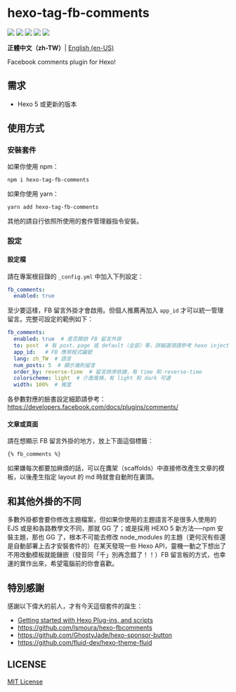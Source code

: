 # hexo-tag-fb-comments

![](https://img.shields.io/npm/v/hexo-tag-fb-comments?style=flat-square)
![](https://img.shields.io/npm/v/hexo-tag-fb-comments/latest?color=success)
![](https://img.shields.io/npm/dt/hexo-tag-fb-comments)
![](https://img.shields.io/github/commits-since/hms5232/hexo-tag-fb-comments/latest?label=commits%20since%20latest%20release&logoColor=yellow&style=social)
![](https://img.shields.io/npm/l/hexo-tag-fb-comments?style=flat-square)

**正體中文（zh-TW）**| [English (en-US)](README_en-US.md)

Facebook comments plugin for Hexo!

## 需求
* Hexo 5 或更新的版本

## 使用方式
### 安裝套件
如果你使用 npm：
```
npm i hexo-tag-fb-comments
```
如果你使用 yarn：
```
yarn add hexo-tag-fb-comments
```
其他的請自行依照所使用的套件管理器指令安裝。

### 設定
#### 設定檔
請在專案根目錄的 `_config.yml` 中加入下列設定：
```yml
fb_comments:
  enabled: true
```
至少要這樣，FB 留言外掛才會啟用。但個人推薦再加入 `app_id` 才可以統一管理留言。完整可設定的範例如下：
```yml
fb_comments:
  enabled: true  # 是否開啟 FB 留言外掛
  to: post  # 有 post、page 或 default（全部）等，詳細選項請參考 hexo injector
  app_id:   # FB 應用程式編號
  lang: zh_TW  # 語言
  num_posts: 5  # 顯示幾則留言
  order_by: reverse-time  # 留言排序依據，有 time 和 reverse-time
  colorscheme: light  # 介面風格，有 light 和 dark 可選
  width: 100%  # 寬度
```

各參數對應的臉書設定細節請參考：https://developers.facebook.com/docs/plugins/comments/

#### 文章或頁面
請在想顯示 FB 留言外掛的地方，放上下面這個標籤：
```
{% fb_comments %}
```

如果嫌每次都要加麻煩的話，可以在鷹架（scaffolds）中直接修改產生文章的模板，以後產生指定 layout 的 md 時就會自動附在裏頭。

## 和其他外掛的不同
多數外掛都會要你修改主題檔案，但如果你使用的主題語言不是很多人使用的 EJS 或是和各路教學文不同，那就 GG 了；或是採用 HEXO 5 新方法──npm 安裝主題，那也 GG 了，根本不可能去修改 node_modules 的主題（更何況有些還是自動部署上去才安裝套件的）在某天發現一些 Hexo API，靈機一動之下想出了不用改動模板就能鑲嵌（發音同「千」別再念錯了！！）FB 留言板的方式，也幸運的實作出來，希望電腦前的你會喜歡。

## 特別感謝
感謝以下偉大的前人，才有今天這個套件的誕生：
* [Getting started with Hexo Plug-ins, and scripts](https://dustinpfister.github.io/2018/01/03/hexo-plugins/)
* https://github.com/lsmoura/hexo-fbcomments
* https://github.com/GhostyJade/hexo-sponsor-button
* https://github.com/fluid-dev/hexo-theme-fluid

## LICENSE
[MIT License](LICENSE)
